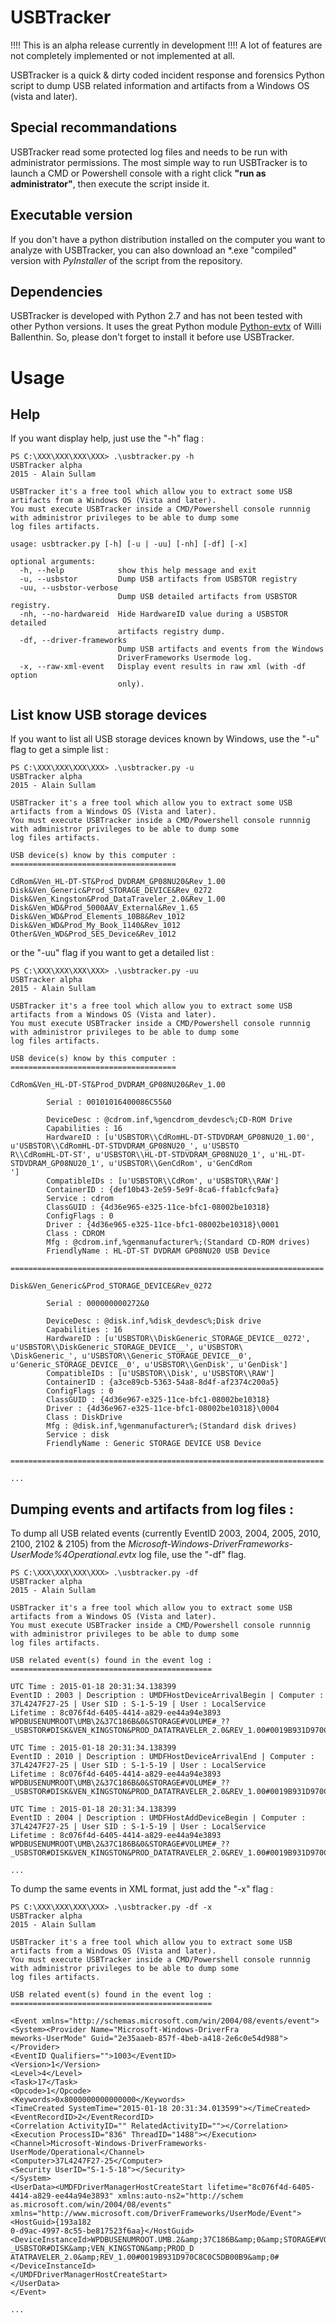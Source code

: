 # USBTracker #

!!!! This is an alpha release currently in development !!!! A lot of features are not completely implemented or not implemented at all.

USBTracker is a quick & dirty coded incident response and forensics Python script to dump USB related information and artifacts from a Windows OS (vista and later). 

## Special recommandations ##

USBTracker read some protected log files and needs to be run with administrator permissions. The most simple way to run USBTracker is to launch a CMD or Powershell console with a right click **"run as administrator"**, then execute the script inside it.

## Executable version ##

If you don't have a python distribution installed on the computer you want to analyze with USBTracker, you can also download an *.exe "compiled" version with *PyInstaller* of the script from the repository.

## Dependencies ##

USBTracker is developed with Python 2.7 and has not been tested with other Python versions.
It uses the great Python module [Python-evtx](http://www.williballenthin.com/evtx/ "Python-evtx") of Willi Ballenthin. So, please don't forget to install it before use USBTracker.

# Usage #

## Help ##

If you want display help, just use the "-h" flag :

```
PS C:\XXX\XXX\XXX\XXX> .\usbtracker.py -h
USBTracker alpha
2015 - Alain Sullam

USBTracker it's a free tool which allow you to extract some USB artifacts from a Windows OS (Vista and later).
You must execute USBTracker inside a CMD/Powershell console runnnig with administror privileges to be able to dump some
log files artifacts.

usage: usbtracker.py [-h] [-u | -uu] [-nh] [-df] [-x]

optional arguments:
  -h, --help            show this help message and exit
  -u, --usbstor         Dump USB artifacts from USBSTOR registry
  -uu, --usbstor-verbose
                        Dump USB detailed artifacts from USBSTOR registry.
  -nh, --no-hardwareid  Hide HardwareID value during a USBSTOR detailed
                        artifacts registry dump.
  -df, --driver-frameworks
                        Dump USB artifacts and events from the Windows
                        DriverFrameworks Usermode log.
  -x, --raw-xml-event   Display event results in raw xml (with -df option
                        only).
```

## List know USB storage devices ##

If you want to list all USB storage devices known by Windows, use the "-u" flag to get a simple list :

```
PS C:\XXX\XXX\XXX\XXX> .\usbtracker.py -u
USBTracker alpha
2015 - Alain Sullam

USBTracker it's a free tool which allow you to extract some USB artifacts from a Windows OS (Vista and later).
You must execute USBTracker inside a CMD/Powershell console runnnig with administror privileges to be able to dump some
log files artifacts.

USB device(s) know by this computer :
=====================================

CdRom&Ven_HL-DT-ST&Prod_DVDRAM_GP08NU20&Rev_1.00
Disk&Ven_Generic&Prod_STORAGE_DEVICE&Rev_0272
Disk&Ven_Kingston&Prod_DataTraveler_2.0&Rev_1.00
Disk&Ven_WD&Prod_5000AAV_External&Rev_1.65
Disk&Ven_WD&Prod_Elements_10B8&Rev_1012
Disk&Ven_WD&Prod_My_Book_1140&Rev_1012
Other&Ven_WD&Prod_SES_Device&Rev_1012
```

or the "-uu" flag if you want to get a detailed list :

```
PS C:\XXX\XXX\XXX\XXX> .\usbtracker.py -uu
USBTracker alpha
2015 - Alain Sullam

USBTracker it's a free tool which allow you to extract some USB artifacts from a Windows OS (Vista and later).
You must execute USBTracker inside a CMD/Powershell console runnnig with administror privileges to be able to dump some
log files artifacts.

USB device(s) know by this computer :
=====================================

CdRom&Ven_HL-DT-ST&Prod_DVDRAM_GP08NU20&Rev_1.00

        Serial : 00101016400086C55&0

        DeviceDesc : @cdrom.inf,%gencdrom_devdesc%;CD-ROM Drive
        Capabilities : 16
        HardwareID : [u'USBSTOR\\CdRomHL-DT-STDVDRAM_GP08NU20_1.00', u'USBSTOR\\CdRomHL-DT-STDVDRAM_GP08NU20_', u'USBSTO
R\\CdRomHL-DT-ST', u'USBSTOR\\HL-DT-STDVDRAM_GP08NU20_1', u'HL-DT-STDVDRAM_GP08NU20_1', u'USBSTOR\\GenCdRom', u'GenCdRom
']
        CompatibleIDs : [u'USBSTOR\\CdRom', u'USBSTOR\\RAW']
        ContainerID : {def10b43-2e59-5e9f-8ca6-ffab1cfc9afa}
        Service : cdrom
        ClassGUID : {4d36e965-e325-11ce-bfc1-08002be10318}
        ConfigFlags : 0
        Driver : {4d36e965-e325-11ce-bfc1-08002be10318}\0001
        Class : CDROM
        Mfg : @cdrom.inf,%genmanufacturer%;(Standard CD-ROM drives)
        FriendlyName : HL-DT-ST DVDRAM GP08NU20 USB Device

======================================================================

Disk&Ven_Generic&Prod_STORAGE_DEVICE&Rev_0272

        Serial : 000000000272&0

        DeviceDesc : @disk.inf,%disk_devdesc%;Disk drive
        Capabilities : 16
        HardwareID : [u'USBSTOR\\DiskGeneric_STORAGE_DEVICE__0272', u'USBSTOR\\DiskGeneric_STORAGE_DEVICE__', u'USBSTOR\
\DiskGeneric_', u'USBSTOR\\Generic_STORAGE_DEVICE__0', u'Generic_STORAGE_DEVICE__0', u'USBSTOR\\GenDisk', u'GenDisk']
        CompatibleIDs : [u'USBSTOR\\Disk', u'USBSTOR\\RAW']
        ContainerID : {a3ce89cb-5363-54a8-8d4f-af2374c200a5}
        ConfigFlags : 0
        ClassGUID : {4d36e967-e325-11ce-bfc1-08002be10318}
        Driver : {4d36e967-e325-11ce-bfc1-08002be10318}\0004
        Class : DiskDrive
        Mfg : @disk.inf,%genmanufacturer%;(Standard disk drives)
        Service : disk
        FriendlyName : Generic STORAGE DEVICE USB Device

======================================================================

...

```

## Dumping events and artifacts from log files : ##

To dump all USB related events (currently EventID 2003, 2004, 2005, 2010, 2100, 2102 & 2105) from the *Microsoft-Windows-DriverFrameworks-UserMode%4Operational.evtx* log file, use the "-df" flag.

```
PS C:\XXX\XXX\XXX\XXX> .\usbtracker.py -df
USBTracker alpha
2015 - Alain Sullam

USBTracker it's a free tool which allow you to extract some USB artifacts from a Windows OS (Vista and later).
You must execute USBTracker inside a CMD/Powershell console runnnig with administror privileges to be able to dump some
log files artifacts.

USB related event(s) found in the event log :
=============================================

UTC Time : 2015-01-18 20:31:34.138399
EventID : 2003 | Description : UMDFHostDeviceArrivalBegin | Computer : 37L4247F27-25 | User SID : S-1-5-19 | User : LocalService
Lifetime : 8c076f4d-6405-4414-a829-ee44a94e3893
WPDBUSENUMROOT\UMB\2&37C186B&0&STORAGE#VOLUME#_??_USBSTOR#DISK&VEN_KINGSTON&PROD_DATATRAVELER_2.0&REV_1.00#0019B931D970C8C0C5DB00B9&0#

UTC Time : 2015-01-18 20:31:34.138399
EventID : 2010 | Description : UMDFHostDeviceArrivalEnd | Computer : 37L4247F27-25 | User SID : S-1-5-19 | User : LocalService
Lifetime : 8c076f4d-6405-4414-a829-ee44a94e3893
WPDBUSENUMROOT\UMB\2&37C186B&0&STORAGE#VOLUME#_??_USBSTOR#DISK&VEN_KINGSTON&PROD_DATATRAVELER_2.0&REV_1.00#0019B931D970C8C0C5DB00B9&0#

UTC Time : 2015-01-18 20:31:34.138399
EventID : 2004 | Description : UMDFHostAddDeviceBegin | Computer : 37L4247F27-25 | User SID : S-1-5-19 | User : LocalService
Lifetime : 8c076f4d-6405-4414-a829-ee44a94e3893
WPDBUSENUMROOT\UMB\2&37C186B&0&STORAGE#VOLUME#_??_USBSTOR#DISK&VEN_KINGSTON&PROD_DATATRAVELER_2.0&REV_1.00#0019B931D970C8C0C5DB00B9&0#

...
```

To dump the same events in XML format, just add the "-x" flag :

```
PS C:\XXX\XXX\XXX\XXX> .\usbtracker.py -df -x
USBTracker alpha
2015 - Alain Sullam

USBTracker it's a free tool which allow you to extract some USB artifacts from a Windows OS (Vista and later).
You must execute USBTracker inside a CMD/Powershell console runnnig with administror privileges to be able to dump some
log files artifacts.

USB related event(s) found in the event log :
=============================================

<Event xmlns="http://schemas.microsoft.com/win/2004/08/events/event"><System><Provider Name="Microsoft-Windows-DriverFra
meworks-UserMode" Guid="2e35aaeb-857f-4beb-a418-2e6c0e54d988"></Provider>
<EventID Qualifiers="">1003</EventID>
<Version>1</Version>
<Level>4</Level>
<Task>17</Task>
<Opcode>1</Opcode>
<Keywords>0x8000000000000000</Keywords>
<TimeCreated SystemTime="2015-01-18 20:31:34.013599"></TimeCreated>
<EventRecordID>2</EventRecordID>
<Correlation ActivityID="" RelatedActivityID=""></Correlation>
<Execution ProcessID="836" ThreadID="1488"></Execution>
<Channel>Microsoft-Windows-DriverFrameworks-UserMode/Operational</Channel>
<Computer>37L4247F27-25</Computer>
<Security UserID="S-1-5-18"></Security>
</System>
<UserData><UMDFDriverManagerHostCreateStart lifetime="8c076f4d-6405-4414-a829-ee44a94e3893" xmlns:auto-ns2="http://schem
as.microsoft.com/win/2004/08/events" xmlns="http://www.microsoft.com/DriverFrameworks/UserMode/Event"><HostGuid>{193a182
0-d9ac-4997-8c55-be817523f6aa}</HostGuid>
<DeviceInstanceId>WPDBUSENUMROOT.UMB.2&amp;37C186B&amp;0&amp;STORAGE#VOLUME#_??_USBSTOR#DISK&amp;VEN_KINGSTON&amp;PROD_D
ATATRAVELER_2.0&amp;REV_1.00#0019B931D970C8C0C5DB00B9&amp;0#</DeviceInstanceId>
</UMDFDriverManagerHostCreateStart>
</UserData>
</Event>

...
```